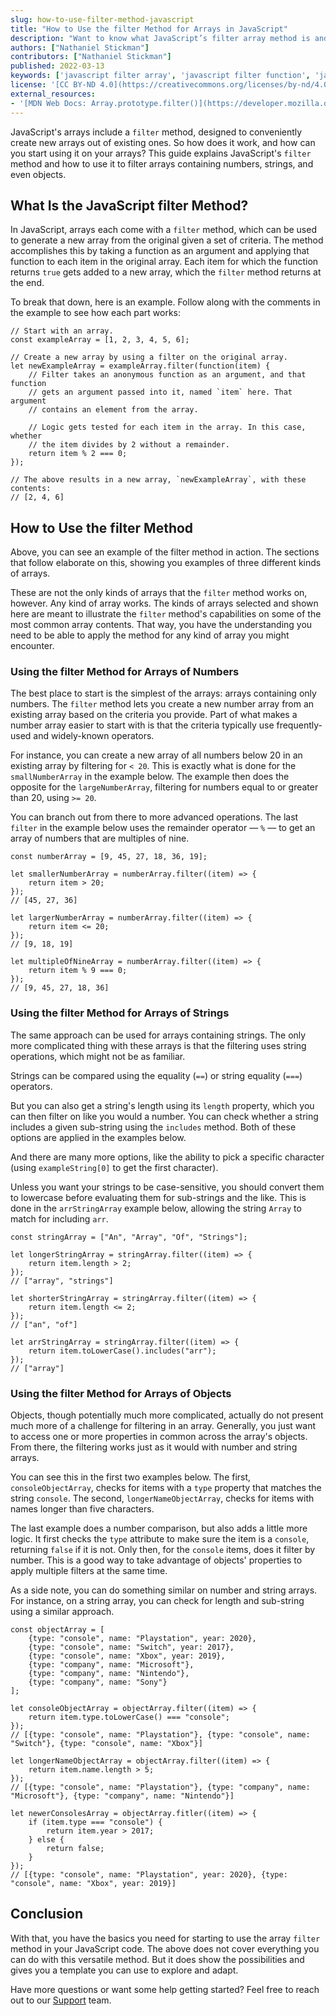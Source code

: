 ```yaml
---
slug: how-to-use-filter-method-javascript
title: "How to Use the filter Method for Arrays in JavaScript"
description: "Want to know what JavaScript’s filter array method is and how to use it? This guide gives you everything you need to understand what filter does and how to apply it in your JavaScript development."
authors: ["Nathaniel Stickman"]
contributors: ["Nathaniel Stickman"]
published: 2022-03-13
keywords: ['javascript filter array', 'javascript filter function', 'javascript filter method']
license: '[CC BY-ND 4.0](https://creativecommons.org/licenses/by-nd/4.0)'
external_resources:
- '[MDN Web Docs: Array.prototype.filter()](https://developer.mozilla.org/en-US/docs/Web/JavaScript/Reference/Global_Objects/Array/filter)'
---
```


JavaScript's arrays include a `filter` method, designed to conveniently create new arrays out of existing ones. So how does it work, and how can you start using it on your arrays? This guide explains JavaScript's `filter` method and how to use it to filter arrays containing numbers, strings, and even objects.

## What Is the JavaScript filter Method?

In JavaScript, arrays each come with a `filter` method, which can be used to generate a new array from the original given a set of criteria. The method accomplishes this by taking a function as an argument and applying that function to each item in the original array. Each item for which the function returns `true` gets added to a new array, which the `filter` method returns at the end.

To break that down, here is an example. Follow along with the comments in the example to see how each part works:

```file {title="filter_method_example.js" lang="javascript"}
// Start with an array.
const exampleArray = [1, 2, 3, 4, 5, 6];

// Create a new array by using a filter on the original array.
let newExampleArray = exampleArray.filter(function(item) {
    // Filter takes an anonymous function as an argument, and that function
    // gets an argument passed into it, named `item` here. That argument
    // contains an element from the array.

    // Logic gets tested for each item in the array. In this case, whether
    // the item divides by 2 without a remainder.
    return item % 2 === 0;
});

// The above results in a new array, `newExampleArray`, with these contents:
// [2, 4, 6]
```

## How to Use the filter Method

Above, you can see an example of the filter method in action. The sections that follow elaborate on this, showing you examples of three different kinds of arrays.

These are not the only kinds of arrays that the `filter` method works on, however. Any kind of array works. The kinds of arrays selected and shown here are meant to illustrate the `filter` method's capabilities on some of the most common array contents. That way, you have the understanding you need to be able to apply the method for any kind of array you might encounter.

### Using the filter Method for Arrays of Numbers

The best place to start is the simplest of the arrays: arrays containing only numbers. The `filter` method lets you create a new number array from an existing array based on the criteria you provide. Part of what makes a number array easier to start with is that the criteria typically use frequently-used and widely-known operators.

For instance, you can create a new array of all numbers below 20 in an existing array by filtering for `< 20`. This is exactly what is done for the `smallNumberArray` in the example below. The example then does the opposite for the `largeNumberArray`, filtering for numbers equal to or greater than 20, using `>= 20`.

You can branch out from there to more advanced operations. The last `filter` in the example below uses the remainder operator — `%` — to get an array of numbers that are multiples of nine.

```file {title="filter_array_of_numbers.js" lang="javascript"}
const numberArray = [9, 45, 27, 18, 36, 19];

let smallerNumberArray = numberArray.filter((item) => {
    return item > 20;
});
// [45, 27, 36]

let largerNumberArray = numberArray.filter((item) => {
    return item <= 20;
});
// [9, 18, 19]

let multipleOfNineArray = numberArray.filter((item) => {
    return item % 9 === 0;
});
// [9, 45, 27, 18, 36]
```

### Using the filter Method for Arrays of Strings

The same approach can be used for arrays containing strings. The only more complicated thing with these arrays is that the filtering uses string operations, which might not be as familiar.

Strings can be compared using the equality (`==`) or string equality (`===`) operators.

But you can also get a string's length using its `length` property, which you can then filter on like you would a number. You can check whether a string includes a given sub-string using the `includes` method. Both of these options are applied in the examples below.

And there are many more options, like the ability to pick a specific character (using `exampleString[0]` to get the first character).

Unless you want your strings to be case-sensitive, you should convert them to lowercase before evaluating them for sub-strings and the like. This is done in the `arrStringArray` example below, allowing the string `Array` to match for including `arr`.

```file {title="filter_array_of_strings.js" lang="javascript"}
const stringArray = ["An", "Array", "Of", "Strings"];

let longerStringArray = stringArray.filter((item) => {
    return item.length > 2;
});
// ["array", "strings"]

let shorterStringArray = stringArray.filter((item) => {
    return item.length <= 2;
});
// ["an", "of"]

let arrStringArray = stringArray.filter((item) => {
    return item.toLowerCase().includes("arr");
});
// ["array"]
```

### Using the filter Method for Arrays of Objects

Objects, though potentially much more complicated, actually do not present much more of a challenge for filtering in an array. Generally, you just want to access one or more properties in common across the array's objects. From there, the filtering works just as it would with number and string arrays.

You can see this in the first two examples below. The first, `consoleObjectArray`, checks for items with a `type` property that matches the string `console`. The second, `longerNameObjectArray`, checks for items with names longer than five characters.

The last example does a number comparison, but also adds a little more logic. It first checks the `type` attribute to make sure the item is a `console`, returning `false` if it is not. Only then, for the `console` items, does it filter by number. This is a good way to take advantage of objects' properties to apply multiple filters at the same time.

As a side note, you can do something similar on number and string arrays. For instance, on a string array, you can check for length and sub-string using a similar approach.

```file {title="filter_array_of_objects.js" lang="javascript"}
const objectArray = [
    {type: "console", name: "Playstation", year: 2020},
    {type: "console", name: "Switch", year: 2017},
    {type: "console", name: "Xbox", year: 2019},
    {type: "company", name: "Microsoft"},
    {type: "company", name: "Nintendo"},
    {type: "company", name: "Sony"}
];

let consoleObjectArray = objectArray.filter((item) => {
    return item.type.toLowerCase() === "console";
});
// [{type: "console", name: "Playstation"}, {type: "console", name: "Switch"}, {type: "console", name: "Xbox"}]

let longerNameObjectArray = objectArray.filter((item) => {
    return item.name.length > 5;
});
// [{type: "console", name: "Playstation"}, {type: "company", name: "Microsoft"}, {type: "company", name: "Nintendo"}]

let newerConsolesArray = objectArray.fitler((item) => {
    if (item.type === "console") {
        return item.year > 2017;
    } else {
        return false;
    }
});
// [{type: "console", name: "Playstation", year: 2020}, {type: "console", name: "Xbox", year: 2019}]
```

## Conclusion

With that, you have the basics you need for starting to use the array `filter` method in your JavaScript code. The above does not cover everything you can do with this versatile method. But it does show the possibilities and gives you a template you can use to explore and adapt.

Have more questions or want some help getting started? Feel free to reach out to our [Support](https://www.linode.com/support/) team.
